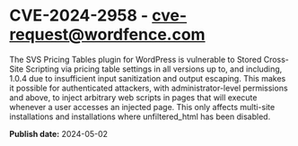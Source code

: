 # CVE-2024-2958 - cve-request@wordfence.com

The SVS Pricing Tables plugin for WordPress is vulnerable to Stored Cross-Site Scripting via pricing table settings in all versions up to, and including, 1.0.4 due to insufficient input sanitization and output escaping. This makes it possible for authenticated attackers, with administrator-level permissions and above, to inject arbitrary web scripts in pages that will execute whenever a user accesses an injected page. This only affects multi-site installations and installations where unfiltered_html has been disabled.

**Publish date:** 2024-05-02
